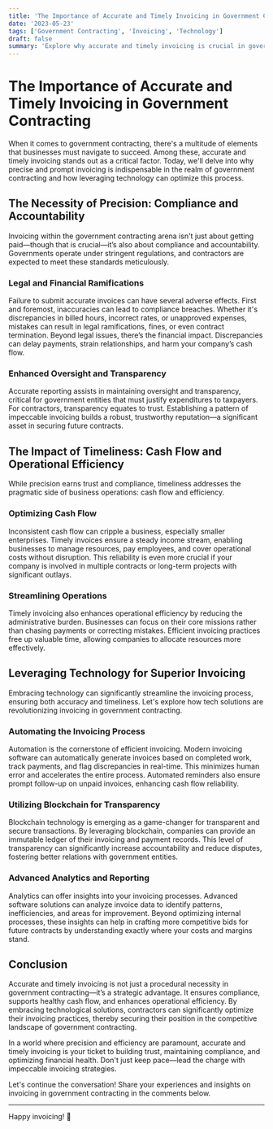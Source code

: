 ```yaml
---
title: 'The Importance of Accurate and Timely Invoicing in Government Contracting'
date: '2023-05-23'
tags: ['Government Contracting', 'Invoicing', 'Technology']
draft: false
summary: 'Explore why accurate and timely invoicing is crucial in government contracting, touching on compliance, cash flow, and technological solutions.'
---
```


# The Importance of Accurate and Timely Invoicing in Government Contracting

When it comes to government contracting, there's a multitude of elements that businesses must navigate to succeed. Among these, accurate and timely invoicing stands out as a critical factor. Today, we'll delve into why precise and prompt invoicing is indispensable in the realm of government contracting and how leveraging technology can optimize this process.

## The Necessity of Precision: Compliance and Accountability

Invoicing within the government contracting arena isn't just about getting paid—though that is crucial—it’s also about compliance and accountability. Governments operate under stringent regulations, and contractors are expected to meet these standards meticulously.

### Legal and Financial Ramifications

Failure to submit accurate invoices can have several adverse effects. First and foremost, inaccuracies can lead to compliance breaches. Whether it's discrepancies in billed hours, incorrect rates, or unapproved expenses, mistakes can result in legal ramifications, fines, or even contract termination. Beyond legal issues, there’s the financial impact. Discrepancies can delay payments, strain relationships, and harm your company’s cash flow.

### Enhanced Oversight and Transparency

Accurate reporting assists in maintaining oversight and transparency, critical for government entities that must justify expenditures to taxpayers. For contractors, transparency equates to trust. Establishing a pattern of impeccable invoicing builds a robust, trustworthy reputation—a significant asset in securing future contracts.

## The Impact of Timeliness: Cash Flow and Operational Efficiency

While precision earns trust and compliance, timeliness addresses the pragmatic side of business operations: cash flow and efficiency.

### Optimizing Cash Flow

Inconsistent cash flow can cripple a business, especially smaller enterprises. Timely invoices ensure a steady income stream, enabling businesses to manage resources, pay employees, and cover operational costs without disruption. This reliability is even more crucial if your company is involved in multiple contracts or long-term projects with significant outlays.

### Streamlining Operations

Timely invoicing also enhances operational efficiency by reducing the administrative burden. Businesses can focus on their core missions rather than chasing payments or correcting mistakes. Efficient invoicing practices free up valuable time, allowing companies to allocate resources more effectively.

## Leveraging Technology for Superior Invoicing

Embracing technology can significantly streamline the invoicing process, ensuring both accuracy and timeliness. Let's explore how tech solutions are revolutionizing invoicing in government contracting.

### Automating the Invoicing Process

Automation is the cornerstone of efficient invoicing. Modern invoicing software can automatically generate invoices based on completed work, track payments, and flag discrepancies in real-time. This minimizes human error and accelerates the entire process. Automated reminders also ensure prompt follow-up on unpaid invoices, enhancing cash flow reliability.

### Utilizing Blockchain for Transparency

Blockchain technology is emerging as a game-changer for transparent and secure transactions. By leveraging blockchain, companies can provide an immutable ledger of their invoicing and payment records. This level of transparency can significantly increase accountability and reduce disputes, fostering better relations with government entities.

### Advanced Analytics and Reporting

Analytics can offer insights into your invoicing processes. Advanced software solutions can analyze invoice data to identify patterns, inefficiencies, and areas for improvement. Beyond optimizing internal processes, these insights can help in crafting more competitive bids for future contracts by understanding exactly where your costs and margins stand.

## Conclusion

Accurate and timely invoicing is not just a procedural necessity in government contracting—it’s a strategic advantage. It ensures compliance, supports healthy cash flow, and enhances operational efficiency. By embracing technological solutions, contractors can significantly optimize their invoicing practices, thereby securing their position in the competitive landscape of government contracting.

In a world where precision and efficiency are paramount, accurate and timely invoicing is your ticket to building trust, maintaining compliance, and optimizing financial health. Don't just keep pace—lead the charge with impeccable invoicing strategies.

Let's continue the conversation! Share your experiences and insights on invoicing in government contracting in the comments below.

---

Happy invoicing! 🚀